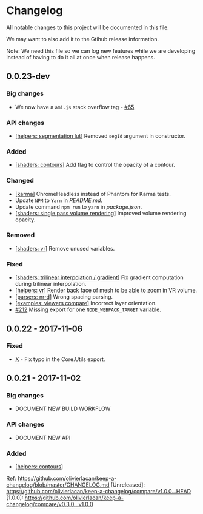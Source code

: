 # Changelog
All notable changes to this project will be documented in this file.

We may want to also add it to the Gtihub release information.

Note: We need this file so we can log new features while we are developing instead of having to do it all at once when release happens.

## 0.0.23-dev


### Big changes
- We now have a `ami.js` stack overflow tag - [#65](https://github.com/FNNDSC/ami/issues/65).

### API changes
- [[helpers: segmentation lut]](https://github.com/FNNDSC/ami/commit/c311a3e1f82d964ab6bebd368d2286dc104f6a2e) Removed `segId` argument in constructor.

### Added
- [[shaders: contours]]() Add flag to control the opacity of a contour.

### Changed
- [[karma]](https://github.com/FNNDSC/ami/commit/57e7d89c9bc84add8c622c5040a74880638c905b) ChromeHeadless instead of Phantom for Karma tests.
- Update `NPM` to `Yarn` in *README.md*.
- Update command `npm run` to `yarn` in *package.json*.
- [[shaders: single pass volume rendering]](https://github.com/FNNDSC/ami/pull/213) Improved volume rendering opacity.

### Removed
- [[shaders: vr]](https://github.com/FNNDSC/ami/pull/219) Remove unused variables.

### Fixed
- [[shaders: trilinear interpolation / gradient]](https://github.com/FNNDSC/ami/issues/229) Fix gradient computation during trilinear interpolation.
- [[helpers: vr]](https://github.com/FNNDSC/ami/pull/227) Render back face of mesh to be able to zoom in VR volume.
- [[parsers: nrrd]](https://github.com/FNNDSC/ami/commit/6940c141dfbcee4612fef2acc3a6fc870e1c3c9d) Wrong spacing parsing.
- [[examples: viewers compare]](https://github.com/FNNDSC/ami/commit/4585cb39eedc33341c1f7f78d215770d1ce60924) Incorrect layer orientation.
- [#212](https://github.com/FNNDSC/ami/issue/212) Missing export for one `NODE_WEBPACK_TARGET` variable.
## 0.0.22 - 2017-11-06
### Fixed
- [X]() - Fix typo in the Core.Utils export.

## 0.0.21 - 2017-11-02
### Big changes
- DOCUMENT NEW BUILD WORKFLOW
### API changes
- DOCUMENT NEW API
### Added
- [[helpers: contours]](https://github.com/FNNDSC/ami/blob/dev/src/helpers/helpers.contour.js)


Ref: https://github.com/olivierlacan/keep-a-changelog/blob/master/CHANGELOG.md
[Unreleased]: https://github.com/olivierlacan/keep-a-changelog/compare/v1.0.0...HEAD
[1.0.0]: https://github.com/olivierlacan/keep-a-changelog/compare/v0.3.0...v1.0.0

